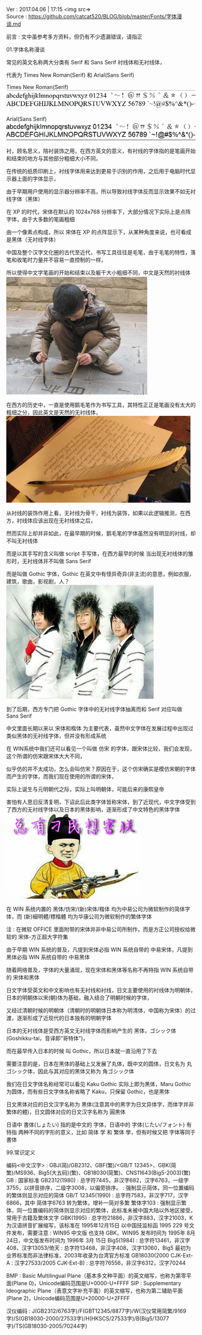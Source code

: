Ver : 2017.04.06 | 17:15
<img src=><br>
Source : https://github.com/catcat520/BLOG/blob/master/Fonts/字体漫谈.md

前言 : 文中虽参考多方资料，但仍有不少遗漏错误，请指正

01.字体名称漫谈

常见的英文名称两大分类有 Serif 和 Sans Serif 衬线体和无衬线体，

代表为 Times New Roman(Serif) 和 Arial(Sans Serif)

Times New Roman(Serif)
<img src=https://raw.githubusercontent.com/catcat520/BLOG/master/Fonts/img/fontknowledge/timesnewroman.png>

Arial(Sans Serif)
<img src=https://raw.githubusercontent.com/catcat520/BLOG/master/Fonts/img/fontknowledge/arial.png>

衬，顾名思义，陪衬装饰之用，在西方英文的意义，有衬线的字体指的是笔画开始和结束的地方与其他部分粗细大小不同，

在传统的纸质印刷上，衬线字体用来达到更易于识别的作用，之后用于电脑时代显示器上面的字体显示，

由于早期用户使用的显示器分辨率不高，所以导致衬线字体反而显示效果不如无衬线字体（黑体）

在 XP 的时代，宋体在默认的 1024x768 分辨率下，大部分情况下实际上是点阵字体，由于大多数的笔画粗细

由一个像素点构成，所以 宋体在 XP 的点阵显示下，从某种角度来说，也可看成是黑体（无衬线字体）

中国及整个汉字文化圈的古代至近代，书写工具往往是毛笔，由于毛笔的特性，落笔和收笔时力量并不容易一直控制的一样，

所以使得中文字笔画的开始和结束以及躯干大小粗细不同，中文是天然的衬线体
<img src=https://raw.githubusercontent.com/catcat520/BLOG/master/Fonts/img/fontknowledge/%E5%9C%B0%E4%B8%8A%E7%BB%83%E4%B9%A6%E6%B3%95.png>

在西方的历史中，一直是使用鹅毛笔作为书写工具，其特性正正是笔画没有太大的粗细之分，因此英文是天然的无衬线体，
<img src=https://raw.githubusercontent.com/catcat520/BLOG/master/Fonts/img/fontknowledge/%E9%B9%85%E6%AF%9B%E7%AC%94%E5%AD%97.jpg>

从衬线的装饰作用上看，无衬线为骨干，衬线为装饰，如果以此逻辑推测，在西方，衬线体应该出现在无衬线体之后，

然而实际上却并非如此，在最早期的时候，鹅毛笔的字体虽然没有明显的衬线，却不叫无衬线体

而是以其手写的含义叫做 script 手写体，在西方最早的时候 当出现无衬线体的雏形时，无衬线体并不叫做 Sans Serif

而是叫做 Gothic 字体，Gothic 在英文中有怪异奇异(非主流)的意思，例如衣服，建筑，歌曲，影视剧，人？
<img src=https://raw.githubusercontent.com/catcat520/BLOG/master/Fonts/img/fontknowledge/%E6%9D%80%E9%A9%AC%E7%89%B9.jpg>

到了后期，西方专门把 Gothic 字体中的无衬线字体抽离而和 Serif 对应叫做 Sans Serif

中文里面长期以来以 宋体和楷体 为主要代表，虽然中文字体在发展过程中出现过类似黑体的无衬线字体，但并没有形成系统

在 WIN系统中我们还可以看见一个叫做 仿宋 的字体，跟宋体比较，我们会发现，这个所谓的仿宋跟宋体大大不同，

似乎仿的并不太成功，怎么会叫仿宋？原因在于，这个仿宋确实是模仿宋朝的字体而产生的字体，而我们现在使用的所谓的宋体，

实际上诞生与元明朝代之际，实际上叫明朝体，可能后来的康熙皇帝

害怕有人思旧反清复明，下诏此后此类字体皆称宋体，到了近现代，中文字体受到了西方的无衬线字体以及日本的黑体影响，逐渐形成了中文特色的黑体字体
<img src=https://raw.githubusercontent.com/catcat520/BLOG/master/Fonts/img/fontknowledge/%E6%80%BB%E6%9C%89%E5%88%81%E6%B0%91%E6%83%B3%E5%AE%B3%E6%9C%95.png>

在 WIN 系统内置的 黑体/仿宋/(新)宋体/楷体 均为中易公司为微软制作的简体字体，而 (新)細明體/標楷體 均为华康公司为微软制作的繁体字体

注 : 在微软 OFFICE 里面附带的宋体并非中易公司所制作，而是方正公司授权给微软的 宋体-方正超大字符集

由于早期 WIN 系统的普及，凡提到宋体必指 WIN 系统自带的 中易宋体，凡提到黑体必指 WIN 系统自带的 中易黑体

随着网络普及，字体的大量涌现，现在宋体和黑体等名称不再特指 WIN 系统自带的 宋体和黑体

日文字体受英文和中文影响也有无衬线和衬线，日文主要使用的衬线体为明朝体，日本的明朝体以宋(朝)体为基础，融入结合了明朝时候的字体，

又经过清朝时候的明朝体（清朝时的明朝体日本称为明清体，中国称为宋体）的过渡，逐渐形成了近现代的日本独有的明朝字体

日本的无衬线体是受西方英文无衬线字体而影响产生的 黑体，ゴシック体(Goshikku-tai，音译即“哥特体”)，

而在最早传入日本的时候 叫 Gothic，所以日本就一直沿用了下去

需要注意的是，日本在黑体的基础上又发展了丸体，既中文的圆体，日文名为 丸ゴシック体，因此与其对应的黑体又称为 角ゴシック体

我们在日文字体名称经常可以看见 Kaku Gothic 实际上即为黑体，Maru Gothic 为圆体，而有些日文字体名称省略了 Kaku，只保留 Gothic，也是黑体

日文黑体对应的日文汉字名称为 黒体(注意其中的黑字为日文异体字，而体字并非繁体的體)，日文圆体对应的日文汉字名称为 圓黒体

日语中 書体(しょたい) 指的是中文的 字体，日语中的 字体(じたい/フォント) 有特指 两种不同的字形的意义，比如 简体 学 和 繁体 學，但有时候又把 字体等同于書体

99.常识定义

编码<中文汉字> : GBJ(简)/GB2312、GBF(繁)/<GB/T 12345>、GBK(简繁)/MS936、Big5(大五码)(繁)、GB18030(简繁)、CNS11643(Big5-2003)(繁)
GB : 国家标准
GB2312(1980) : 总字符7445，非汉字682，汉字6763，一级字3755，以拼音排序，二级字3008，以偏旁排序。
             : 强制显示简体，同一位置编码的繁体则显示对应的简体
GB/T 12345(1990) : 总字符7583，非汉字717，汉字6866，其中 简体字6763 转为繁体，增补一简对多繁 繁体字103
                 : 强制显示繁体，同一位置编码的简体则显示对应的繁体，此标准未被中国大陆以外地区接受，常用于古籍及繁体文字
GBK(1995) : 总字符21886，非汉字883，汉字21003，K为汉语拼音扩展缩写，该标准在 1995年12月15日 以中国技监标函 1995 229 号文件发布，需要注意
          : WIN95 中文版 也支持 GBK，WIN95 发布时间为 1995年 8月 24日，中文版发布时间为 1996年 3月 15日
Big5(1984) : 总字符13461，非汉字408，汉字13053/倚天 : 总字符13468，非汉字408，汉字13060，Big5 最初为业界标准而非法律标准，2003年收录为台湾官方标准
GB18030(2000 CJK-Ext-A : 汉字27533/2005 CJK-Ext-B) : 总字符76556，非汉字6312，汉字70244

BMP : Basic Multilingual Plane（基本多文种平面）的英文缩写，也称为第零平面(Plane 0)，Unicode编码范围是U+0000-U+FFFF
SIP : Supplementary Ideographic Plane（表意文字补充平面）的英文缩写，也称为第二辅助平面(Plane 2)，Unicode编码范围是U+20000-U+2FFFF

汉仪编码 : J(GB2312/6763字)/F(GBT12345/8877字)/W(汉仪常用简繁/9169字)/S(GB18030-2000/27533字)/H(HKSCS/27533字)/B(Big5/13077字)/TS(GB18030-2005/70244字)
